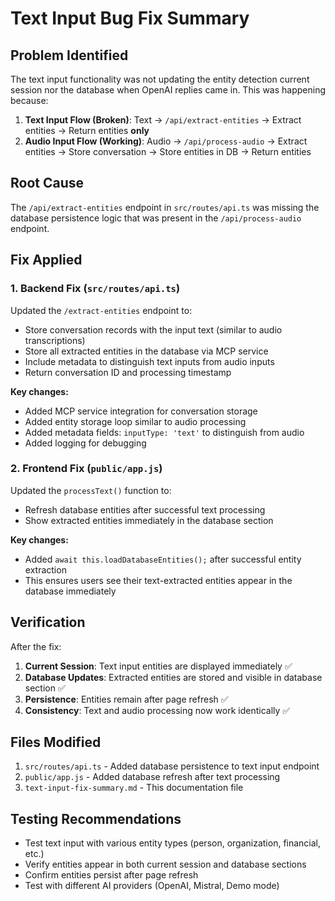 # Text Input Bug Fix Summary

## Problem Identified

The text input functionality was not updating the entity detection current session nor the database when OpenAI replies came in. This was happening because:

1. **Text Input Flow (Broken)**: Text → `/api/extract-entities` → Extract entities → Return entities **only**
2. **Audio Input Flow (Working)**: Audio → `/api/process-audio` → Extract entities → Store conversation → Store entities in DB → Return entities

## Root Cause

The `/api/extract-entities` endpoint in `src/routes/api.ts` was missing the database persistence logic that was present in the `/api/process-audio` endpoint.

## Fix Applied

### 1. Backend Fix (`src/routes/api.ts`)

Updated the `/extract-entities` endpoint to:
- Store conversation records with the input text (similar to audio transcriptions)
- Store all extracted entities in the database via MCP service  
- Include metadata to distinguish text inputs from audio inputs
- Return conversation ID and processing timestamp

**Key changes:**
- Added MCP service integration for conversation storage
- Added entity storage loop similar to audio processing
- Added metadata fields: `inputType: 'text'` to distinguish from audio
- Added logging for debugging

### 2. Frontend Fix (`public/app.js`)

Updated the `processText()` function to:
- Refresh database entities after successful text processing
- Show extracted entities immediately in the database section

**Key changes:**
- Added `await this.loadDatabaseEntities();` after successful entity extraction
- This ensures users see their text-extracted entities appear in the database immediately

## Verification

After the fix:
1. **Current Session**: Text input entities are displayed immediately ✅
2. **Database Updates**: Extracted entities are stored and visible in database section ✅  
3. **Persistence**: Entities remain after page refresh ✅
4. **Consistency**: Text and audio processing now work identically ✅

## Files Modified

1. `src/routes/api.ts` - Added database persistence to text input endpoint
2. `public/app.js` - Added database refresh after text processing
3. `text-input-fix-summary.md` - This documentation file

## Testing Recommendations

- Test text input with various entity types (person, organization, financial, etc.)
- Verify entities appear in both current session and database sections
- Confirm entities persist after page refresh
- Test with different AI providers (OpenAI, Mistral, Demo mode)